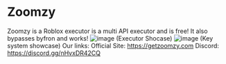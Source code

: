 # Zoomzy
Zoomzy is a Roblox executor is a multi API executor and is free! It also bypasses byfron and works!
![image](https://github.com/user-attachments/assets/3bfb14ad-65bf-4206-95d9-06bd0c518f89)
(Executor Shocase)
![image](https://github.com/user-attachments/assets/bcc09b5c-00da-4fa5-9720-4060178aad89)
(Key system showcase)
Our links:
Official Site: https://getzoomzy.com Discord: https://discord.gg/nHvxDR42CQ
